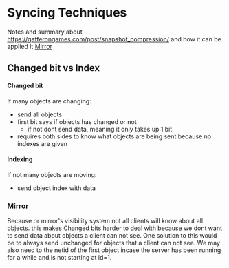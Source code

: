 # Syncing Techniques 

Notes and summary about https://gafferongames.com/post/snapshot_compression/ and how it can be applied it [Mirror](https://github.com/vis2k/Mirror)


## Changed bit vs Index

#### Changed bit 

If many objects are changing:
- send all objects 
- first bit says if objects has changed or not
  - if not dont send data, meaning it only takes up 1 bit
- requires both sides to know what objects are being sent because no indexes are given

#### Indexing

If not many objects are moving:
- send object index with data


### Mirror

Because or mirror's visibility system not all clients will know about all objects. this makes Changed bits harder to deal with because we dont want to send data about objects a client can not see. One solution to this would be to always send unchanged for objects that a client can not see. We may also need to the netid of the first object incase the server has been running for a while and is not starting at id=1.




